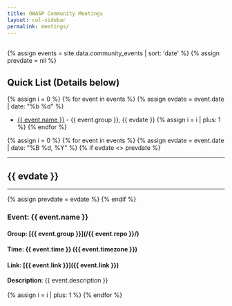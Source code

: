 ```yaml
---
title: OWASP Community Meetings
layout: col-sidebar
permalink: meetings/
---
```


<!--
    This information is taken from _data/community_events.json which is itself automatically generated nightly.
    This information posted here is taken from the meetup groups for chapters and projects.
    To have your information displayed, make sure your chapter, project, or committee:
        1.) Has an meetup group which is under the OWASP organization's meetup
        2.) Has the meetup group name in the front matter of the index.md file as meetup-group: [Group Name]
            ex.) meetup-group: OWASP-Delaware-Chapter
-->

<br>
{% assign events = site.data.community_events | sort: 'date' %}
{% assign prevdate = nil %}

<!-- Index list -->

## Quick List (Details below)

{% assign i = 0 %}
{% for event in events %}
{% assign evdate = event.date | date: "%b %d" %}

- <a href='#{{i}}_item'>{{ event.name }}</a> - {{ event.group }}, {{ evdate }}
  {% assign i = i | plus: 1 %}
  {% endfor %}

<!-- Full list -->

{% assign i = 0 %}
{% for event in events %}
{% assign evdate = event.date | date: "%B %d, %Y" %}
{% if evdate <> prevdate %}

---

## {{ evdate }}

---

{% assign prevdate = evdate %}
{% endif %}

### Event: <a name="{{ i }}_item">{{ event.name }} </a>

#### Group: [{{ event.group }}](/{{ event.repo }}/)

#### Time: {{ event.time }} ({{ event.timezone }})

#### Link: [{{ event.link }}]({{ event.link }})

<div>
<strong>Description</strong>: {{ event.description }}
</div>
<br>
{% assign i = i | plus: 1 %}
{% endfor %}
